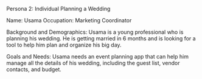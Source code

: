 Persona 2: Individual Planning a Wedding

Name: Usama
Occupation: Marketing Coordinator

Background and Demographics:
Usama is a young professional who is planning his wedding. He is getting married in 6 months and is looking for a tool to help him plan and organize his big day. 

Goals and Needs:
Usama needs an event planning app that can help him manage all the details of his wedding, including the guest list, vendor contacts, and budget. 
